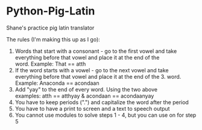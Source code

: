 # Python-Pig-Latin
Shane's practice pig latin translator

The rules (I'm making this up as I go):

  1. Words that start with a consonant - go to the first vowel and take everything before that vowel and place it at the end of the word. Example: That == atth
  2. If the word starts with a vowel - go to the next vowel and take everything before that vowel and place it at the end of the 3. word. Example: Anaconda == acondaan
  4. Add "yay" to the end of every word. Using the two above examples: atth == atthyay & acondaan == acondaanyay
  5. You have to keep periods (".") and capitalize the word after the period
  6. You have to have a print to screen and a text to speech output
  7. You cannot use modules to solve steps 1 - 4, but you can use on for step 5
